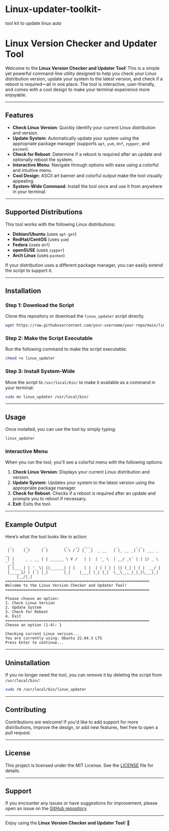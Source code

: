 # Linux-updater-toolkit-
tool kit to update linux auto
# Linux Version Checker and Updater Tool

Welcome to the **Linux Version Checker and Updater Tool**! This is a simple yet powerful command-line utility designed to help you check your Linux distribution version, update your system to the latest version, and check if a reboot is required—all in one place. The tool is interactive, user-friendly, and comes with a cool design to make your terminal experience more enjoyable.

---

## Features

- **Check Linux Version**: Quickly identify your current Linux distribution and version.
- **Update System**: Automatically update your system using the appropriate package manager (supports `apt`, `yum`, `dnf`, `zypper`, and `pacman`).
- **Check for Reboot**: Determine if a reboot is required after an update and optionally reboot the system.
- **Interactive Menu**: Navigate through options with ease using a colorful and intuitive menu.
- **Cool Design**: ASCII art banner and colorful output make the tool visually appealing.
- **System-Wide Command**: Install the tool once and use it from anywhere in your terminal.

---

## Supported Distributions

This tool works with the following Linux distributions:
- **Debian/Ubuntu** (uses `apt-get`)
- **RedHat/CentOS** (uses `yum`)
- **Fedora** (uses `dnf`)
- **openSUSE** (uses `zypper`)
- **Arch Linux** (uses `pacman`)

If your distribution uses a different package manager, you can easily extend the script to support it.

---

## Installation

### Step 1: Download the Script

Clone this repository or download the `linux_updater` script directly.

```bash
wget https://raw.githubusercontent.com/your-username/your-repo/main/linux_updater
```

### Step 2: Make the Script Executable

Run the following command to make the script executable:

```bash
chmod +x linux_updater
```

### Step 3: Install System-Wide

Move the script to `/usr/local/bin/` to make it available as a command in your terminal:

```bash
sudo mv linux_updater /usr/local/bin/
```

---

## Usage

Once installed, you can use the tool by simply typing:

```bash
linux_updater
```

### Interactive Menu

When you run the tool, you'll see a colorful menu with the following options:

1. **Check Linux Version**: Displays your current Linux distribution and version.
2. **Update System**: Updates your system to the latest version using the appropriate package manager.
3. **Check for Reboot**: Checks if a reboot is required after an update and prompts you to reboot if necessary.
4. **Exit**: Exits the tool.

---

## Example Output

Here’s what the tool looks like in action:

```
  _      _       _        __   __  ___           _        _ _           
 | |    (_)     | |       \ \ / / |_ _|  _ __   | |_ __ _| | | ___ _ __ 
 | |     _ _ __ | | ______ \ V /   | |  | '_ \  | __/ _\` | | |/ _ \ '__|
 | |___ | | '_ \| ||______| | |    | |  | | | | | || (_| | | |  __/ |   
 |_____|/ | | | |_|       |_|    |___| |_| |_|  \__\__,_|_|_|\___|_|   
     |__/|_|                                                           
================================================================
Welcome to the Linux Version Checker and Updater Tool!
================================================================

Please choose an option:
1. Check Linux Version
2. Update System
3. Check for Reboot
4. Exit
================================================================
Choose an option (1-4): 1

Checking current Linux version...
You are currently using: Ubuntu 22.04.3 LTS
Press Enter to continue...
```

---

## Uninstallation

If you no longer need the tool, you can remove it by deleting the script from `/usr/local/bin/`:

```bash
sudo rm /usr/local/bin/linux_updater
```

---

## Contributing

Contributions are welcome! If you'd like to add support for more distributions, improve the design, or add new features, feel free to open a pull request.

---

## License

This project is licensed under the MIT License. See the [LICENSE](LICENSE) file for details.

---

## Support

If you encounter any issues or have suggestions for improvement, please open an issue on the [GitHub repository](https://github.com/your-username/your-repo).

---

Enjoy using the **Linux Version Checker and Updater Tool**! 🚀
